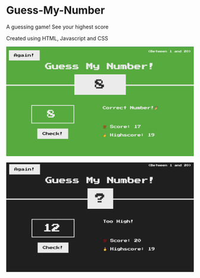 # Guess-My-Number
A guessing game! See your highest score

Created using HTML, Javascript and CSS

![screenshot](screenshot1.png)

![screenshot](screenshot2.png)
